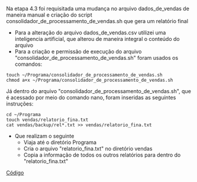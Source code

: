 Na etapa 4.3 foi requisitada uma mudança no arquivo dados_de_vendas de maneira manual e criação do script consolidador_de_processamento_de_vendas.sh que gera um relatório final
 - Para a alteração do arquivo dados_de_vendas.csv utilizei uma inteligencia artificial, que alterou de maneira integral o conteúdo do arquivo
 - Para a criação e permissão de execução do arquivo "consolidador_de_processamento_de_vendas.sh" foram usados os comandos:
```
touch ~/Programa/consolidador_de_processamento_de_vendas.sh
chmod a+x ~/Programa/consolidador_de_processamento_de_vendas.sh
```
Já dentro do arquivo "consolidador_de_processamento_de_vendas.sh", que é acessado por meio do comando nano, foram inseridas as seguintes instruções:
```                         
cd ~/Programa
touch vendas/relatorio_fina.txt
cat vendas/backup/rel*.txt >> vendas/relatorio_fina.txt
```
- Que realizam o seguinte
  - Viaja até o diretório Programa
  - Cria o arquivo "relatorio_fina.txt" no diretório vendas
  - Copia a informação de todos os outros relatórios para dentro do "relatorio_fina.txt"

[Código](https://github.com/RafaKammler/Compass-UOL/blob/main/Sprint%201/Desafios/Etapa%204/Etapa%204.3/consolidador_de_processamento_de_vendas.sh)
